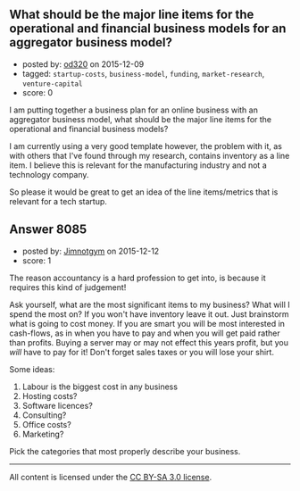## What should be the major line items for the operational and financial business models for an aggregator business model?

- posted by: [od320](https://stackexchange.com/users/5011720/od320) on 2015-12-09
- tagged: `startup-costs`, `business-model`, `funding`, `market-research`, `venture-capital`
- score: 0

I am putting together a business plan for an online business with an aggregator business model, what should be the major line items for the operational and financial business models? 

I am currently using a very good template however, the problem with it, as with others that I've found through my research, contains inventory as a line item. I believe this is relevant for the manufacturing industry and not a technology company.

So please it would be great to get an idea of the line items/metrics that is relevant for a tech startup.



## Answer 8085

- posted by: [Jimnotgym](https://stackexchange.com/users/7461839/jimnotgym) on 2015-12-12
- score: 1

The reason accountancy is a hard profession to get into, is because it requires this kind of judgement!

Ask yourself, what are the most significant items to my business? What will I spend the most on? If you won't have inventory leave it out. Just brainstorm what is going to cost money. If you are smart you will be most interested in cash-flows, as in when you have to pay and when you will get paid rather than profits. Buying a server may or may not effect this years profit, but you *will* have to pay for it! Don't forget sales taxes or you will lose your shirt.

Some ideas:

 1. Labour is the biggest cost in any business
 2. Hosting costs?
 3. Software licences?
 4. Consulting?
 5. Office costs?
 6. Marketing?

Pick the categories that most properly describe your business.





---

All content is licensed under the [CC BY-SA 3.0 license](https://creativecommons.org/licenses/by-sa/3.0/).
